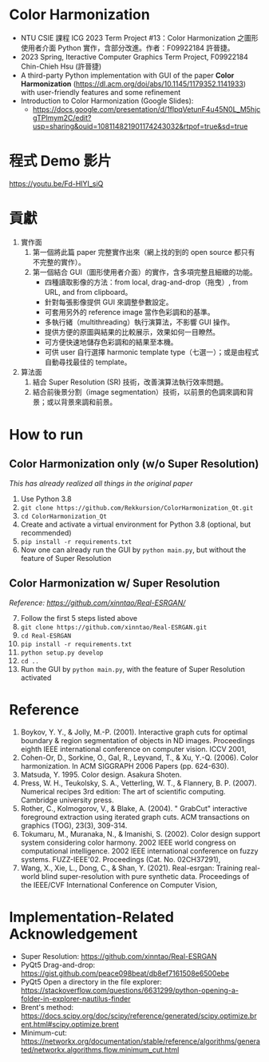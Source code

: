 # Color Harmonization

+ NTU CSIE 課程 ICG 2023 Term Project #13：Color Harmonization 之圖形使用者介面 Python 實作，含部分改進。作者：F09922184 許晉捷。
+ 2023 Spring, Iteractive Computer Graphics Term Project, F09922184 Chin-Chieh Hsu (許晉捷)
+ A third-party Python implementation with GUI of the paper **Color Harmonization** (https://dl.acm.org/doi/abs/10.1145/1179352.1141933) with user-friendly features and some refinement
+ Introduction to Color Harmonization (Google Slides):
    + https://docs.google.com/presentation/d/1flpqVetunF4u45N0L_M5hjcgTPlmym2C/edit?usp=sharing&ouid=108114821901174243032&rtpof=true&sd=true

# 程式 Demo 影片

https://youtu.be/Fd-HIYI_siQ

# 貢獻

1. 實作面
    1. 第一個將此篇 paper 完整實作出來（網上找的到的 open source 都只有不完整的實作）。
    1. 第一個結合 GUI（圖形使用者介面）的實作，含多項完整且細緻的功能。
        + 四種讀取影像的方法：from local, drag-and-drop（拖曳）, from URL, and from clipboard。
        + 針對每張影像提供 GUI 來調整參數設定。
        + 可套用另外的 reference image 當作色彩調和的基準。
        + 多執行緒（multithreading）執行演算法，不影響 GUI 操作。
        + 提供方便的原圖與結果的比較展示，效果如何一目瞭然。
        + 可方便快速地儲存色彩調和的結果至本機。
        + 可供 user 自行選擇 harmonic template type（七選一）；或是由程式自動尋找最佳的 template。
1. 算法面
    1. 結合 Super Resolution (SR) 技術，改善演算法執行效率問題。
    1. 結合前後景分割（image segmentation）技術，以前景的色調來調和背景；或以背景來調和前景。

# How to run

## Color Harmonization only (w/o Super Resolution)

*This has already realized all things in the original paper*

1. Use Python 3.8
1. ```git clone https://github.com/Rekkursion/ColorHarmonization_Qt.git```
1. ```cd ColorHarmonization_Qt```
1. Create and activate a virtual environment for Python 3.8 (optional, but recommended)
1. ```pip install -r requirements.txt```
1. Now one can already run the GUI by ```python main.py```, but without the feature of Super Resolution

## Color Harmonization w/ Super Resolution

*Reference: https://github.com/xinntao/Real-ESRGAN/*

7. Follow the first 5 steps listed above
1. ```git clone https://github.com/xinntao/Real-ESRGAN.git```
1. ```cd Real-ESRGAN```
1. ```pip install -r requirements.txt```
1. ```python setup.py develop```
1. ```cd ..```
1. Run the GUI by ```python main.py```, with the feature of Super Resolution activated

# Reference

1. Boykov, Y. Y., & Jolly, M.-P. (2001). Interactive graph cuts for optimal boundary & region segmentation of objects in ND images. Proceedings eighth IEEE international conference on computer vision. ICCV 2001, 
1. Cohen-Or, D., Sorkine, O., Gal, R., Leyvand, T., & Xu, Y.-Q. (2006). Color harmonization. In ACM SIGGRAPH 2006 Papers (pp. 624-630).
1. Matsuda, Y. 1995. Color design. Asakura Shoten.
1. Press, W. H., Teukolsky, S. A., Vetterling, W. T., & Flannery, B. P. (2007). Numerical recipes 3rd edition: The art of scientific computing. Cambridge university press. 
1. Rother, C., Kolmogorov, V., & Blake, A. (2004). " GrabCut" interactive foreground extraction using iterated graph cuts. ACM transactions on graphics (TOG), 23(3), 309-314. 
1. Tokumaru, M., Muranaka, N., & Imanishi, S. (2002). Color design support system considering color harmony. 2002 IEEE world congress on computational intelligence. 2002 IEEE international conference on fuzzy systems. FUZZ-IEEE'02. Proceedings (Cat. No. 02CH37291), 
1. Wang, X., Xie, L., Dong, C., & Shan, Y. (2021). Real-esrgan: Training real-world blind super-resolution with pure synthetic data. Proceedings of the IEEE/CVF International Conference on Computer Vision, 


# Implementation-Related Acknowledgement

+ Super Resolution: https://github.com/xinntao/Real-ESRGAN
+ PyQt5 Drag-and-drop: https://gist.github.com/peace098beat/db8ef7161508e6500ebe
+ PyQt5 Open a directory in the file explorer: https://stackoverflow.com/questions/6631299/python-opening-a-folder-in-explorer-nautilus-finder
+ Brent's method: https://docs.scipy.org/doc/scipy/reference/generated/scipy.optimize.brent.html#scipy.optimize.brent
+ Minimum-cut: https://networkx.org/documentation/stable/reference/algorithms/generated/networkx.algorithms.flow.minimum_cut.html